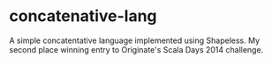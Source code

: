 concatenative-lang
==================

A simple concatentative language implemented using Shapeless. My second place winning entry to Originate's Scala Days 2014 challenge.
